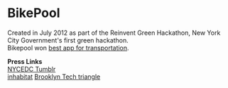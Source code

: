 <h1>BikePool</h1>

Created in July 2012 as part of the Reinvent Green Hackathon, New York City Government's first green hackathon. <br>
Bikepool won [best app for transportation]( http://inhabitat.com/nyc/nyc%E2%80%99s-first-sustainable-hackathon-creates-green-apps-for-the-city/sustainable-hackathon-bikepool/?extend=1).


<b>Press Links</b><br>
[NYCEDC Tumblr](http://nycedc.tumblr.com/post/25025898533/reinvent-green-hackathon)<br>
[inhabitat](http://inhabitat.com/nyc/nyc%E2%80%99s-first-sustainable-hackathon-creates-green-apps-for-the-city/sustainable-hackathon-bikepool/?extend=1)
[Brooklyn Tech triangle](http://brooklyntechtriangle.com/reinvent-green-hackathon)
